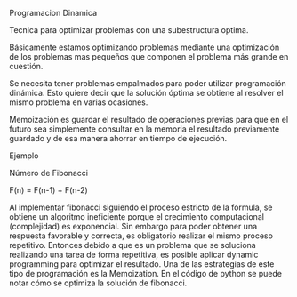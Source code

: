 Programacion Dinamica

Tecnica para optimizar problemas con una subestructura optima.

Básicamente estamos optimizando problemas mediante una optimización de los problemas mas pequeños que componen el problema más grande en cuestión.

Se necesita tener problemas empalmados para poder utilizar programación dinámica. Esto quiere decir que la solución óptima se obtiene al resolver el mismo problema en varias ocasiones.

Memoización es guardar el resultado de operaciones previas para que en el futuro sea simplemente consultar en la memoria el resultado previamente guardado y de esa manera ahorrar en tiempo de ejecución.

Ejemplo

Número de Fibonacci

F(n) = F(n-1) + F(n-2)
 
Al implementar fibonacci siguiendo el proceso estricto de la formula, se obtiene un algoritmo ineficiente porque el crecimiento computacional (complejidad) es exponencial.
Sin embargo para poder obtener una respuesta favorable y correcta, es obligatorio realizar el mismo proceso repetitivo. 
Entonces debido a que es un problema que se soluciona realizando una tarea de forma repetitiva, es posible aplicar dynamic programming para optimizar el resultado. Una de las estrategias de este tipo de programación es la Memoization.
En el código de python se puede notar cómo se optimiza la solución de fibonacci.


<!--stackedit_data:
eyJoaXN0b3J5IjpbLTIwNTAxNTI1NzBdfQ==
-->
